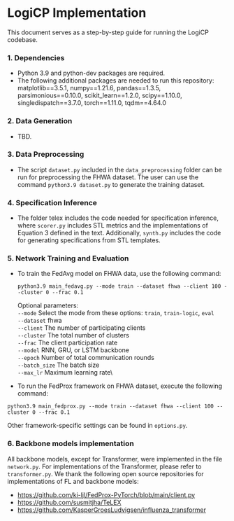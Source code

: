 LogiCP Implementation 
===============

This document serves as a step-by-step guide for running the LogiCP codebase. 


### 1. Dependencies
- Python 3.9 and python-dev packages are required. 
- The following additional packages are needed to run this repository: 
matplotlib==3.5.1, numpy==1.21.6, pandas==1.3.5, parsimonious==0.10.0, scikit_learn==1.2.0, scipy==1.10.0, singledispatch==3.7.0, torch==1.11.0, tqdm==4.64.0


### 2. Data Generation 
- TBD.

### 3. Data Preprocessing 
- The script `dataset.py` included in the `data_preprocessing` folder can be run for preprocessing the FHWA dataset. The user can use the command `python3.9 dataset.py` to generate the training dataset. 

### 4. Specification Inference 
- The folder telex includes the code needed for specification inference, where `scorer.py` includes STL metrics and the implementations of Equation 3 defined in the text. 
Additionally, `synth.py` includes the code for generating specifications from STL templates. 

### 5. Network Training and Evaluation 
- To train the FedAvg model on FHWA data, use the following command: 
    ```
    python3.9 main_fedavg.py --mode train --dataset fhwa --client 100 --cluster 0 --frac 0.1
    ```
    Optional parameters:\
    `--mode` Select the mode from these options: `train`, `train-logic`, `eval`\
    `--dataset` fhwa\
    `--client` The number of participating clients \
    `--cluster` The total number of clusters \
    `--frac` The client participation rate\
    `--model` RNN, GRU, or LSTM backbone\
    `--epoch` Number of total communication rounds\
    `--batch_size` The batch size\
    `--max_lr` Maximum learning rate\

- To run the FedProx framework on FHWA dataset, execute the following command: 
```
python3.9 main_fedprox.py --mode train --dataset fhwa --client 100 --cluster 0 --frac 0.1
```

Other framework-specific settings can be found in `options.py`.

### 6. Backbone models implementation
All backbone models, except for Transformer, were implemented in the file `network.py`. For implementations of the Transformer, please refer to `transformer.py`. We thank the following open source repositories for implementations of FL and backbone models:

- https://github.com/ki-ljl/FedProx-PyTorch/blob/main/client.py 
- https://github.com/susmitjha/TeLEX 
- https://github.com/KasperGroesLudvigsen/influenza_transformer 